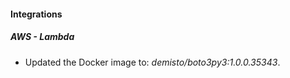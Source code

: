 #### Integrations
##### AWS - Lambda
- Updated the Docker image to: *demisto/boto3py3:1.0.0.35343*.
